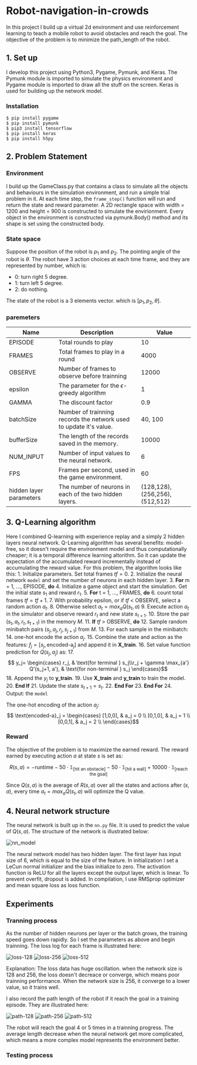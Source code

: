 # Robot-navigation-in-crowds

In this project I build up a virtual 2d environment and use reinforcement learning to teach a mobile robot to avoid obstacles and reach the goal.  The objective of the problem is to minimize the path_length of the robot.

## 1. Set up

I develop this project using Python3, Pygame, Pymunk, and Keras. The Pymunk module is imported to simulate the physics environment and Pygame module is imported to draw all the stuff on the screen. Keras is used for building up the network model.

### Installation

    $ pip install pygame
    $ pip install pymunk
    $ pip3 install tensorflow
    $ pip install keras
    $ pip install h5py

## 2. Problem Statement

### Environment

I build up the GameClass.py that contains a class to simulate all the objects and behaviours in the simulation environment, and run a simple trial problem in it. At each time step, the `frame_step()` function will run and return the state and reward parameter. A 2D rectangle space with width = 1200 and height = 900 is constructed to simulate the envirionment. Every object in the environment is constructed via pymunk.Body() method and its shape is set using the constructed body.

### State space

Suppose the position of the robot is $p_1$ and $p_2$. The pointing angle of the robot is $\theta$. The robot have 3 action choices at each time frame, and they are represented by number, which is: 

- 0: turn right 5 degree.
- 1: turn left 5 degree.
- 2: do nothing.

The state of the robot is a 3 elements vector. which is $[p_1,p_2,\theta]$.

### paremeters

| Name      | Description           | Value     |
| -         | -                     |- |
| EPISODE   | Total rounds to play  | 10 |
| FRAMES    | Total frames to play in a round   | 4000 |
| OBSERVE   | Number of frames to observe before trainning  | 12000 |
| epsilon   | The parameter for the $\epsilon$-greedy algorithm | 1 |
| GAMMA     | The discount factor   |0.9    |
| batchSize | Number of trainning records the network used to update it's value.    |40, 100|
| bufferSize    | The length of the records saved in the memory.    | 10000 |
| NUM_INPUT | Number of input values to the neural network. |   6   |
|   FPS | Frames per second, used in the game environment.  |   60  |
| hidden layer parameters | The number of neurons in each of the two hidden layers. |(128,128),(256,256),(512,512) |

## 3. Q-Learning algorithm

Here I combined Q-learning with experience replay and a simply 2 hidden layers neural network. Q-Learning algorithm has several benefits: model-free, so it doesn't require the environment model and thus computationally cheaper; it is a temporal difference learning altorithm. So it can update the expectation of the accumulated reward incrementally instead of accumulating the reward value. For this problem, the algorithm looks like this:
    1. Initialize parameters. Set total frames $tf=0$.
    2. Initialize  the neural network `model` and set the number of neurons in each hidden layer.
    3. **For** m = 1, ..., EPISODE, **do**
    4.     Initialize a game object and start the simulation. Get the initial state $s_1$ and reward $r_1$.
    5.     **For** t = 1, ..., FRAMES, **do**
    6.         count total frames $tf=tf+1$.
    7.         With probability epsilon, or if $tf$ < OBSERVE,  select a random action $a_t$.
    8.         Otherwise select $a_t = max_a Q(s_t, a)$
    9.         Execute action $a_t$ in the simulator and observe reward $r_t$ and new state $s_{t+1}$.
    10.        Store the pair $(s_t,a_t, r_t, s_{t+1})$ in the memory $M$.
    11.        **If** $tf$ > OBSERVE, **do**
    12.            Sample random minibatch pairs $(s_j,a_j, r_j, s_{j+1})$ from $M$.
    13.            For each sample in the minibatch:
    14.                one-hot encode the action $a_j$.
    15.                Combine the state and action as the features: $f_j = [s_j,\text{encoded-a}_j]$ and append it in **X_train**. 
    16.                Set value function prediction for $Q(s_j, a_j)$ as: 
    17.                $$ y_j=     \begin{cases} r_j, & \text{for terminal } s_j\\r_j + \gamma \max_{a'} Q'(s_j+1, a'), & \text{for non-terminal } s_j   \end{cases}$$
    18.                Append the $y_j$ to **y_train**.
    19.            Use **X_train** and  **y_train** to train the model. 
    20.        **End If**
    21.        Update the state $s_{t+1} = s_t$.
    22.    **End For**
    23. **End For**
    24. Output: the `model`

The one-hot encoding of the action $a_j$:
$$ \text{encoded-a}_j =    \begin{cases}
[1,0,0], & a_j = 0 \\
[0,1,0], & a_j = 1 \\
[0,0,1], & a_j = 2 \\
\end{cases}$$
### Reward
The objective of the problem is to maximize the earned reward. The reward earned by executing action $a$ at state $s$ is set as:

$$R(s,a) = -\text{runtime}-50 \cdot \mathbb{1}_{[\text{hit an obstacle}] } - 50 \cdot \mathbb{1}_{[\text{hit a wall}] } + 10000 \cdot \mathbb{1}_{[\text{reach the goal}] }$$

Since $Q(s,a)$ is the average of $R(s,a)$ over all the states and actions after $(s,a)$, every time $a_t = max_a Q(s_t, a)$ will optimize the Q value.

## 4. Neural network structure

The neural network is built up in the `nn.py` file. It is used to predict the value of $Q(s,a)$. The structure of the network is illustrated below:

![nn_model](/nn_model.png)

The neural network model has two hidden layer. The first layer has input size of 6, which is equal to the size of the feature. In initialization I set a LeCun normal initializer and the bias initialize to zero. The activation function is ReLU for all the layers except the output layer, which is linear. To prevent overfit, dropout is added. In compilation, I use RMSprop optimizer and mean square loss as loss function.

## Experiments
### Tranning process
As the number of hidden neurons per layer or the batch grows, the training speed goes down rapidly. So I set the parameters as above and begin trainning. The loss log for each frame is illustrated here:

![loss-128](/results/logs/loss_data-128-128-100-10000-9.csv.png)
![loss-256](/results/logs/loss_data-256-256-100-10000-9.csv.png)
![loss-512](/results/logs/loss_data-512-512-100-10000-9.csv.png)

Explanation:
The loss data has huge oscillation. when the network size is 128 and 256, the loss doesn't decreace or converge, which means poor trainning performance. When the network size is 256, it converge to a lower value, so it trains well.

I also record the path length of the robot if it reach the goal in a training episode. They are illustrated here:

![path-128](/results/logs/path_data-128-128-100-10000-9.csv.png)
![path-256](/results/logs/path_data-256-256-100-10000-9.csv.png)
![path-512](/results/logs/path_data-512-512-100-10000-9.csv.png)

The robot will reach the goal 4 or 5 times in a trainning progress. The average length decrease when the neural network get more complicated, which means a more complex model represents the environment better.

### Testing process
